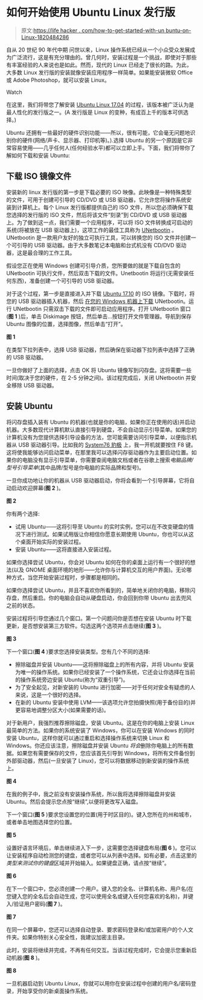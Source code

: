 # 如何开始使用 Ubuntu Linux 发行版

> 原文:[https://life hacker . com/how-to-get-started-with-un buntu-on-Linux-1820484286](https://lifehacker.com/how-to-get-started-with-unbuntu-on-linux-1820484286)

自从 20 世纪 90 年代中期 问世以来，Linux 操作系统已经从一个小众受众发展成为广泛流行，这是有充分理由的。曾几何时，安装过程是一个挑战，即使对于那些有丰富经验的人来说也是如此。然而，现代的 Linux 已经走了很长的路。为此，大多数 Linux 发行版的安装就像安装应用程序一样简单。如果能安装微软 Office 或 Adobe Photoshop，就可以安装 Linux。

Watch

在这里，我们将带您了解安装 [Ubuntu Linux 17.04](http://releases.ubuntu.com/17.04/) 的过程，该版本被广泛认为是最人性化的发行版之一。(A 发行版是 Linux 的变种，有成百上千的版本可供选择。)

Ubuntu 还拥有一些最好的硬件识别功能——所以，很有可能，它会毫无问题地识别你的硬件(网络/声卡、显示器、打印机等)。).选择 Ubuntu 的另一个原因是它非常容易使用——几乎任何人(任何经验水平)都可以立即上手。下面，我们将带你了解如何下载和安装 Ubuntu:

## **下载 ISO 镜像文件**

安装新的 linux 发行版的第一步是下载必要的 ISO 映像。此映像是一种特殊类型的文件，可用于创建可引导的 CD/DVD 或 USB 驱动器，它允许您将操作系统安装到计算机上。每个 Linux 发行版都提供自己的 ISO 文件，所以您必须确保下载您选择的发行版的 ISO 文件，然后将该文件“刻录”到 CD/DVD 或 USB 驱动器上。为了做到这一点，我们需要一个应用程序，可以将 ISO 文件转换成可启动的系统(将被放在 USB 驱动器上)，这项工作的最佳工具称为 [UNetbootin](https://unetbootin.github.io/) 。UNetbootin 是一款用户友好的独立可执行工具，可以转换您的 ISO 文件并创建一个可引导的 USB 驱动器。由于大多数笔记本电脑和台式机没有 CD/DVD 驱动器，这是最合理的工作工具。

假设您正在使用 Windows 创建可引导介质，您所要做的就是下载自包含的 UNetbootin 可执行文件，然后双击下载的文件。Unetbootin 将运行(无需安装任何东西)，准备创建一个可引导的 USB 驱动器。

对于这个过程，第一步是直接进入并下载 [Ubuntu 17.10](https://www.ubuntu.com/download/desktop/contribute?version=17.10&architecture=amd64) 的 ISO 镜像。下载时，将您的 USB 驱动器插入机器，然后 [在您的 Windows 机器上下载](https://github.com/unetbootin/unetbootin/releases/download/657/unetbootin-windows-657.exe) UNetbootin。运行 UNetbootin 只需双击下载的文件即可启动应用程序。打开 UNetbootin 窗口(**图 1** )后，单击 Diskimage 按钮，然后单击…按钮打开文件管理器。导航到保存 Ubuntu 图像的位置，选择图像，然后单击“打开”。

**图 1**

在类型下拉列表中，选择 USB 驱动器，然后确保在驱动器下拉列表中选择了正确的 USB 驱动器。

一旦你做好了上面的选择，点击 OK 将 Ubuntu 镜像写到闪存盘。这将需要一些时间(取决于您的硬件，在 2-5 分钟之间)。该过程完成后，关闭 UNetbootin 并安全移除 USB 驱动器。

## **安装 Ubuntu**

将闪存盘插入装有 Ubuntu 的机器(也就是你的电脑，如果你正在使用的话)并启动机器。大多数现代计算机默认直接引导到硬盘，不会自动显示引导菜单。如果您的计算机没有为您提供选择引导设备的方法，您可能需要访问引导菜单，以便指示机器从 USB 驱动器引导。比如我的 [System76 豹极](https://system76.com/desktops/leopard) 上，我一开机就要按住 F8 键。这将使我能够访问启动菜单，在那里我可以选择闪存驱动器作为主要启动位置。如果你的电脑没有显示引导菜单，你需要查阅电脑文档或者在谷歌上搜索*电脑品牌/型号引导菜单*(其中品牌/型号是你电脑的实际品牌和型号)。

一旦你成功地让你的机器从 USB 驱动器启动，你将会看到一个引导屏幕，它将自动启动欢迎屏幕(**图 2** )。

**图 2**

你有两个选择:

*   试用 Ubuntu——这将引导至 Ubuntu 的实时实例，您可以在不改变硬盘的情况下进行测试。如果试用版让你相信你愿意长期使用 Ubuntu，你也可以从这个桌面开始实际的安装过程。
*   安装 Ubuntu——这将直接进入安装过程。

如果你选择尝试 Ubuntu，你会对 Ubuntu 如何在你的桌面上运行有一个很好的想法(以及 GNOME 桌面环境的地形——允许你与计算机交互的用户界面)。无论哪种方式，当您开始安装过程时，步骤都是相同的。

如果你选择尝试 Ubuntu，并且不喜欢你所看到的，简单地关闭你的电脑，移除闪存盘，然后重启。你的电脑会自动从硬盘启动，你会回到你带 Ubuntu 出去兜风之前的状态。

安装过程将引导您通过几个窗口。第一个问题问你是否想在安装 Ubuntu 时下载更新，是否想安装第三方软件。勾选这两个选项并点击继续(**图 3** )。

**图 3**

下一个窗口(**图 4** )要求您选择安装类型。您有几个不同的选择:

*   擦除磁盘并安装 Ubuntu——这将擦除磁盘上的所有内容，并将 Ubuntu 安装为唯一的操作系统。如果你已经安装了一个操作系统，它还会让你选择在当前的操作系统旁边安装 Ubuntu(称为“双重引导”)。
*   为了安全起见，对新安装的 Ubuntu 进行加密——对于任何对安全有疑虑的人来说，这是一个很好的选择。
*   在新的 Ubuntu 安装中使用 LVM——该选项允许您拍摄快照(用于备份目的)并更容易地调整分区大小(如果需要的话)。

对于新用户，我强烈推荐擦除磁盘，安装 Ubuntu。这是在你的电脑上安装 Linux 最简单的方法。如果你的系统安装了 Windows，你可以在安装 Windows 的同时安装 Ubuntu，这样你就可以通过重启和选择操作系统来切换 Linux 和 Windows。你还应该注意，擦除磁盘并安装 Ubuntu *将会*删除你电脑上的所有数据。如果您有需要保存的文件，您应该首先引导到 Windows，将所有文件备份到外部驱动器，然后(一旦安装了 Linux)，您可以将数据移动到新安装的操作系统上。

**图 4**

在我的例子中，我之前没有安装操作系统，所以我将选择擦除磁盘并安装 Ubuntu。然后会提示您点按“继续”,以便将更改写入磁盘。

下一个窗口(**图 5** )要求您设置您的位置(用于时区目的)。键入您所在的州和城市，或者单击地图选择您的位置。

**图 5**

设置好语言环境后，单击继续进入下一步，这需要您选择键盘布局(**图 6** )。您可以让安装程序自动检测您的键盘，或者您可以从列表中选择。如有必要，点击这里的*类型来测试你的键盘*区域并开始输入。如果键盘正确，请点按“继续”。

**图 6**

在下一个窗口中，您必须创建一个用户。键入您的全名、计算机名称、用户名(在您键入您的全名后会自动生成，您可以使用全名或键入任何您喜欢的名称)，并键入/验证用户密码(**图 7** )。

**图 7**

在同一个屏幕中，您还可以选择自动登录、要求密码登录和/或加密用户的个人文件夹。如果你特别关心安全性，我建议加密主目录。

此时，安装将继续并完成，不再有任何交互。当该过程完成时，它会提示您重新启动机器(**图 8** )。

**图 8**

一旦机器启动到 Ubuntu Linux，你就可以用你在安装过程中创建的用户名/密码登录，开始享受你的新桌面操作系统。